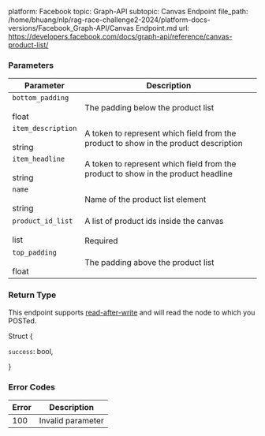 platform: Facebook
topic: Graph-API
subtopic: Canvas Endpoint
file_path: /home/bhuang/nlp/rag-race-challenge2-2024/platform-docs-versions/Facebook_Graph-API/Canvas Endpoint.md
url: https://developers.facebook.com/docs/graph-api/reference/canvas-product-list/

### Parameters

| Parameter | Description |
| --- | --- |
| `bottom_padding`<br><br>float | The padding below the product list |
| `item_description`<br><br>string | A token to represent which field from the product to show in the product description |
| `item_headline`<br><br>string | A token to represent which field from the product to show in the product headline |
| `name`<br><br>string | Name of the product list element |
| `product_id_list`<br><br>list<int64> | A list of product ids inside the canvas<br><br>Required |
| `top_padding`<br><br>float | The padding above the product list |

### Return Type

This endpoint supports [read-after-write](https://developers.facebook.com/docs/graph-api/advanced/#read-after-write) and will read the node to which you POSTed.

Struct {

`success`: bool,

}

### Error Codes

| Error | Description |
| --- | --- |
| 100 | Invalid parameter |